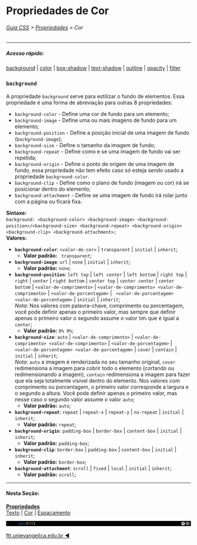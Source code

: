 # Propriedades de Cor
###### [Guia CSS](../README.md) > [Propriedades](./propriedades.md) > Cor
---

##### Acesso rápido:
[background](#background) | [color](#color) | [box-shadow](#box-shadow) | [text-shadow](#text-shadow) | [outline](#outline) | [opacity](#opacity) | [filter](#filter) 

### `background`
A propriedade `background` serve para estilizar o fundo de elementos. Essa propriedade é uma forma de abreviação para outras 8 propriedades:
- `background-color` - Define uma cor de fundo para um elemento;
- `background-image` - Define uma ou mais imagens de fundo para um elemento;
- `background-position` - Define a posição inicial de uma imagem de fundo (`background-image`); 
- `background-size` - Define o tamanho da imagem de fundo;
- `background-repeat` - Define como e se uma imagem de fundo vai ser repetida;
- `background-origin` -  Define o ponto de origem de uma imagem de fundo, essa propriedade não tem efeito caso só esteja sendo usado a propriedade `background-color`.
- `background-clip` - Define como o plano de fundo (imagem ou cor) irá se posicionar dentro do elemento;
- `background-attachment` - Define se uma imagem de fundo irá rolar junto com a página ou ficará fixa.

**Sintaxe:**  
`background: <background-color> <background-image> <background-position>/<background-size> <background-repeat> <background-origin> <background-clip> <background-attachment>;`  
**Valores:**
- **`background-color`**: `<valor-de-cor>` | `transparent` | `initial` | `inherit`;
  - **Valor padrão:** `	transparent`;
- **`background-image`**: `url` | `none` | `initial` | `inherit`;
  - **Valor padrão:** `none`;
- **`background-position`**: `left top` | `left center` | `left bottom` | `right top` | `right` | `center` | `right bottom` | `center top` | `center center` | `center bottom` | `<valor-de-comprimento>` | `<valor-de-comprimento> <valor-de-comprimento>` | `<valor-de-porcentagem>` | ` <valor-de-porcentagem> <valor-de-porcentagem>` | `initial` | `inherit`;  
*Nota*: Nos valores com palavra-chave, comprimento ou porcentagem, você pode definir apenas o primeiro valor, mas sempre que definir apenas o primeiro valor o segundo assume o valor `50%` que é igual a `center`;
  - **Valor padrão:** `0% 0%`;
- **`background-size`**: `auto` | `<valor-de-comprimento>` | `<valor-de-comprimento> <valor-de-comprimento>` | `<valor-de-porcentagem>` | ` <valor-de-porcentagem> <valor-de-porcentagem>` | `cover` | `contain` | `initial` | `inherit`;  
*Nota*: `auto` a imagem é renderizada no seu tamanho original, `cover` redimensiona a imagem para cobrir todo o elemento (cortando ou redimensionando a imagem), `contain` redimensiona a imagem para fazer que ela seja totalmente visível dentro do elemento. Nos valores com comprimento ou porcentagem, o primeiro valor corresponde a largura e o segundo a altura. Você pode definir apenas o primeiro valor, mas nesse caso o segundo valor assume o valor `auto`;
  - **Valor padrão:** `auto`;
- **`background-repeat`**: `repeat` | `repeat-x` | `repeat-y` | `no-repeat` | `initial` | `inherit`;
  - **Valor padrão:** `repeat`;
- **`background-origin`**: `padding-box` | `border-box` | `content-box` | `initial` | `inherit`;
  - **Valor padrão:** `padding-box`;
- **`background-clip`**: `border-box` | `padding-box` | `content-box` | `initial` | `inherit`;
  - **Valor padrão:** `border-box`;
- **`background-attachment`**: `scroll` | `fixed` | `local` | `initial` | `inherit`;
  - **Valor padrão:** `scroll`;






---
#### Nesta Seção:
[**Propriedades**](./propriedades.md)   
[Texto](./texto.md) | [Cor](./cor.md) | [Espaçamento](./espacamento.md) 

<img src="../assets/guia-css-linha-horizontal.jpg">

[ftt.unievangelica.edu.br :arrow_backward:](http://ftt.unievangelica.edu.br)
